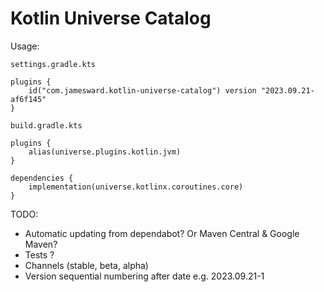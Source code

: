 # Kotlin Universe Catalog

Usage:

`settings.gradle.kts`
```
plugins {
    id("com.jamesward.kotlin-universe-catalog") version "2023.09.21-af6f145"
}
```

`build.gradle.kts`
```
plugins {
    alias(universe.plugins.kotlin.jvm)
}

dependencies {
    implementation(universe.kotlinx.coroutines.core)
}
```


TODO:
- Automatic updating from dependabot? Or Maven Central & Google Maven?
- Tests ?
- Channels (stable, beta, alpha)
- Version sequential numbering after date e.g. 2023.09.21-1
